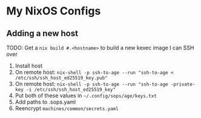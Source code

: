 # My NixOS Configs

## Adding a new host
TODO: Get a `nix build #.<hostname>` to build a new kexec image I can SSH over
1. Install host
2. On remote host: `nix-shell -p ssh-to-age --run "ssh-to-age < /etc/ssh/ssh_host_ed25519_key.pub"`
3. On remote host: `nix-shell -p ssh-to-age --run "ssh-to-age -private-key -i /etc/ssh/ssh_host_ed25519_key"`
4. Put both of these values in `~/.config/sops/age/keys.txt`
5. Add paths to .sops.yaml
6. Reencrypt `machines/common/secrets.yaml`